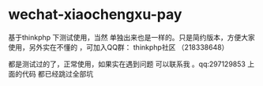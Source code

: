 # wechat-xiaochengxu-pay
基于thinkphp 下测试使用，当然 单独出来也是一样的。只是简约版本，方便大家使用，另外实在不懂的 ，可加入QQ群： thinkphp社区 （218338648）


都是测试过的了，正常使用，如果实在遇到问题 可以联系我 。qq:297129853
上面的代码 都已经跳过全部坑
